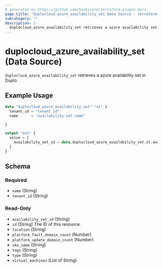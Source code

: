 ```yaml
---
# generated by https://github.com/hashicorp/terraform-plugin-docs
page_title: "duplocloud_azure_availability_set Data Source - terraform-provider-duplocloud"
subcategory: ""
description: |-
  duplocloud_azure_availability_set retrieves a azure availability set in Duplo.
---
```


# duplocloud_azure_availability_set (Data Source)

`duplocloud_azure_availability_set` retrieves a azure availability set in Duplo.

## Example Usage

```terraform
data "duplocloud_azure_availability_set" "st" {
  tenant_id = "tenant id"
  name      = "availability-set name"

}

output "out" {
  value = {
    availability_set_id = data.duplocloud_azure_availability_set.st.availability_set_id
  }
}
```

<!-- schema generated by tfplugindocs -->
## Schema

### Required

- `name` (String)
- `tenant_id` (String)

### Read-Only

- `availability_set_id` (String)
- `id` (String) The ID of this resource.
- `location` (String)
- `platform_fault_domain_count` (Number)
- `platform_update_domain_count` (Number)
- `sku_name` (String)
- `tags` (String)
- `type` (String)
- `virtual_machines` (List of String)
